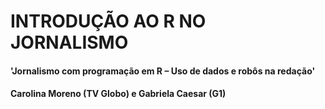 # INTRODUÇÃO AO R NO JORNALISMO 
#### 'Jornalismo com programação em R – Uso de dados e robôs na redação' 
#### Carolina Moreno (TV Globo) e Gabriela Caesar (G1) 

